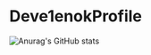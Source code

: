 # Deve1enokProfile
![Anurag's GitHub stats](https://github-readme-stats.vercel.app/api?username=Deve1enok&show_icons=true&theme=dark)
